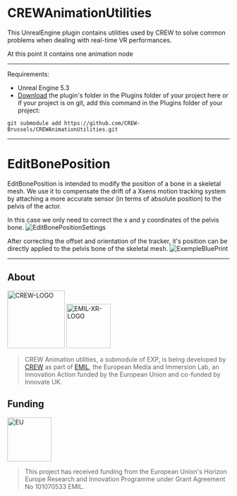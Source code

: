 # CREWAnimationUtilities

This UnrealEngine plugin contains utilities used by CREW to solve common problems when dealing with real-time VR performances.

At this point it contains one animation node 

***
Requirements:
- Unreal Engine 5.3
- [Download](https://github.com/CREW-Brussels/CREWAnimationUtilities) the plugin's folder in the Plugins folder of your project here or if your project is on git, add this command in the Plugins folder of your project:
```
git submodule add https://github.com/CREW-Brussels/CREWAnimationUtilities.git
```
***

# EditBonePosition
EditBonePosition is intended to modify the position of a bone in a skeletal mesh.
We use it to compensate the drift of a Xsens motion tracking system by attaching a more accurate sensor (in terms of absolute position) to the pelvis of the actor.

In this case we only need to correct the x and y coordinates of the pelvis bone.
![EditBonePositionSettings](https://github.com/CREW-Brussels/CREWAnimationUtilities/assets/6745738/b3125724-6183-4dd8-9594-3d33da8e23c7)

After correcting the offset and orientation of the tracker, it's position can be directly applied to the pelvis bone of the skeletal mesh.
![ExempleBluePrint](https://github.com/CREW-Brussels/CREWAnimationUtilities/assets/6745738/6421679b-c993-4ec1-914d-26669ff1b608)

***

## About
<img src="https://github.com/user-attachments/assets/2ffa225b-2966-4f68-8106-3fd403fd6988" alt="CREW-LOGO" width="130"/>  
<img src="https://emil-xr.eu/wp-content/uploads/2022/10/logo_emil-272x300.png)" alt="EMIL-XR-LOGO" width="100"/>

> CREW Animation utilities, a submodule of EXP, is being developed by [CREW](http://crew.brussels) as part of [EMIL](https://emil-xr.eu/), the European Media and Immersion Lab, an Innovation Action funded by the European Union and co-funded by Innovate UK. 

## Funding
<img src="https://emil-xr.eu/wp-content/uploads/2022/10/EN-Funded-by-the-EU-POS-1024x215.png)" alt="EU" height="100"/>

> This project has received funding from the European Union's Horizon Europe Research and Innovation Programme under Grant Agreement No 101070533 EMIL.
